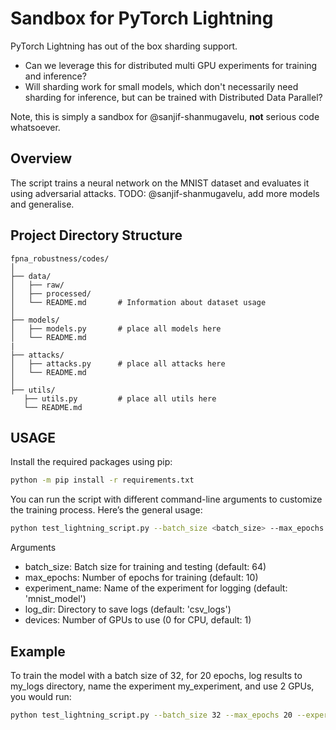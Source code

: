 # Sandbox for PyTorch Lightning

PyTorch Lightning has out of the box sharding support. 

- Can we leverage this for distributed multi GPU experiments for training and inference? 
- Will sharding work for small models, which don't necessarily need sharding for inference, but can be trained with Distributed Data Parallel?

Note, this is simply a sandbox for @sanjif-shanmugavelu, **not** serious code whatsoever.


## Overview

The script trains a neural network on the MNIST dataset and evaluates it using adversarial attacks. TODO: @sanjif-shanmugavelu, add more models and generalise.

## Project Directory Structure

```plaintext
fpna_robustness/codes/
│
├── data/
│   ├── raw/
│   ├── processed/
│   └── README.md       # Information about dataset usage
│
├── models/
│   ├── models.py       # place all models here        
│   └── README.md       
|
├── attacks/
│   ├── attacks.py      # place all attacks here        
│   └── README.md       
│
├── utils/
   ├── utils.py         # place all utils here        
   └── README.md    
```

## USAGE

Install the required packages using pip:

```bash
python -m pip install -r requirements.txt
```

You can run the script with different command-line arguments to customize the training process. Here’s the general usage:

```bash
python test_lightning_script.py --batch_size <batch_size> --max_epochs <max_epochs> --experiment_name <experiment_name> --log_dir <log_dir> --devices <devices>
```

Arguments
- batch_size: Batch size for training and testing (default: 64)
- max_epochs: Number of epochs for training (default: 10)
- experiment_name: Name of the experiment for logging (default: 'mnist_model')
- log_dir: Directory to save logs (default: 'csv_logs')
- devices: Number of GPUs to use (0 for CPU, default: 1)

## Example

To train the model with a batch size of 32, for 20 epochs, log results to my_logs directory, name the experiment my_experiment, and use 2 GPUs, you would run:

```bash
python test_lightning_script.py --batch_size 32 --max_epochs 20 --experiment_name my_experiment --log_dir my_logs --devices 2
```
